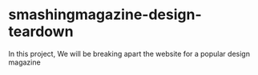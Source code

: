 # smashingmagazine-design-teardown
In this project, We will be breaking apart the website for a popular design magazine

